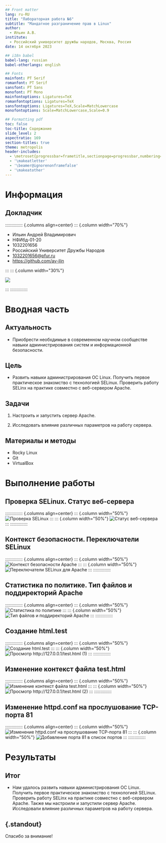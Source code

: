 ```yaml
---
## Front matter
lang: ru-RU
title: "Лабораторная работа №6"
subtitle: "Мандатное разграничение прав в Linux"
author:
  - Ильин А.В.
institute:
  - Российский университет дружбы народов, Москва, Россия
date: 14 октября 2023

## i18n babel
babel-lang: russian
babel-otherlangs: english

## Fonts
mainfont: PT Serif
romanfont: PT Serif
sansfont: PT Sans
monofont: PT Mono
mainfontoptions: Ligatures=TeX
romanfontoptions: Ligatures=TeX
sansfontoptions: Ligatures=TeX,Scale=MatchLowercase
monofontoptions: Scale=MatchLowercase,Scale=0.9

## Formatting pdf
toc: false
toc-title: Содержание
slide_level: 2
aspectratio: 169
section-titles: true
theme: metropolis
header-includes:
  - \metroset{progressbar=frametitle,sectionpage=progressbar,numbering=fraction}
  - '\makeatletter'
  - '\beamer@ignorenonframefalse'
  - '\makeatother'
---
```


# Информация

## Докладчик

:::::::::::::: {.columns align=center}
::: {.column width="70%"}

- Ильин Андрей Владимирович
- НФИбд-01-20
- 1032201656
- Российский Университет Дружбы Народов
- [1032201656@pfur.ru](mailto:1032201656@pfur.ru)
- <https://github.com/av-ilin>

:::
::: {.column width="30%"}

![](./images/avilin.jpg)

:::
::::::::::::::

# Вводная часть

## Актуальность

- Приобрести необхдимые в современном научном сообществе навыки администрирования систем и информационной безопасности.

## Цель

- Развить навыки администрирования ОС Linux. Получить первое практическое знакомство с технологией SELinux. Проверить работу SELinx на практике совместно с веб-сервером Apache.

## Задачи

1. Настроить и запустить сервер Apache.

2. Исследовать влияние различных параметров на работу сервера.

## Материалы и методы

- Rocky Linux
- Git
- VirtualBox

# Выполнение работы

## Проверка SELinux. Статус веб-сервера

:::::::::::::: {.columns align=center}
::: {.column width="50%"}
![Проверка SELinux](images/01.png)
:::
::: {.column width="50%"}
![Статус веб-сервера](images/02.png)
:::
::::::::::::::

## Контекст безопасности. Переключатели SELinux

:::::::::::::: {.columns align=center}
::: {.column width="50%"}
![Контекст безопасности Apache](images/03.png)
:::
::: {.column width="50%"}
![Переключатели SELinux для Apache](images/04.png)
:::
::::::::::::::

## Статистика по политике. Тип файлов и поддиректорий Apache

:::::::::::::: {.columns align=center}
::: {.column width="50%"}
![Статистика по политике](images/05.png)
:::
::: {.column width="50%"}
![Тип файлов и поддиректорий Apache](images/06.png)
:::
::::::::::::::

## Создание html.test

:::::::::::::: {.columns align=center}
::: {.column width="50%"}
![Создание html.test](images/07.png)
:::
::: {.column width="50%"}
![Просмотр http://127.0.0.1/test.html (1)](images/08.png)
:::
::::::::::::::

## Изменение контекст файла test.html

:::::::::::::: {.columns align=center}
::: {.column width="50%"}
![Изменение контекст файла test.html](images/09.png)
:::
::: {.column width="50%"}
![Просмотр http://127.0.0.1/test.html (2)](images/10.png)
:::
::::::::::::::

## Изменение httpd.conf на прослушование ТСР-порта 81

:::::::::::::: {.columns align=center}
::: {.column width="50%"}
![Изменение httpd.conf на прослушование ТСР-порта 81](images/12.png)
:::
::: {.column width="50%"}
![Добавление порта 81 в список портов](images/14.png)
:::
::::::::::::::

# Результаты

## Итог

- Нам удалось развить навыки администрирования ОС Linux. Получить первое практическое знакомство с технологией SELinux. Проверить работу SELinx на практике совместно с веб-сервером Apache. Также мы настроили и запустили сервер Apache. Исследовали влияние различных параметров на работу сервера.

## {.standout}

Спасибо за внимание!

